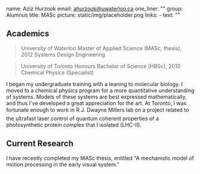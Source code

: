 name: Aziz Hurzook
email: ahurzook@uwaterloo.ca
one_liner: ""
group: Alumnus
title: MASc
picture: static/img/placeholder.png
links: 
    - text: ""

## Academics

> University of Waterloo Master of Applied Science (MASc, thesis), 2012
Systems Design Engineering

> University of Toronto Honours Bachelor of Science (HBSc), 2010 Chemical
Physics (Specialist)

I began my undergraduate training with a leaning to molecular
biology. I moved to a chemical physics program for a more quantitative understanding of systems. Models 
of these systems are best expressed mathematically, and thus
I've developed a great appreciation for the art. At Toronto, I was fortunate
enough to work in R.J. Dwayne Millers lab on a project related to the
ultrafast laser control of quantum coherent properties of a photosynthetic
protein complex that I isolated (LHC-II).

## Current Research

I have recently completed my MASc thesis, entitled
"A mechanistic model of motion processing in the early visual system."
